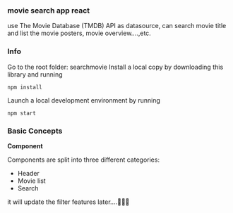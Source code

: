### movie search app react 
use The Movie Database (TMDB) API as datasource, can search movie title and list the movie posters, movie overview....,etc.

### Info
Go to the root folder: searchmovie
Install a local copy by downloading this library and running

    npm install

Launch a local development environment by running

    npm start

### Basic Concepts

**Component**

Components are split into three different categories:

-   Header 
-   Movie list
-   Search 

  it will update the filter features later....🧚🏻‍♀️
